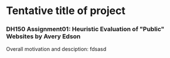 # Tentative title of project

### DH150 Assignment01: Heuristic Evaluation of "Public" Websites by Avery Edson
Overall motivation and desciption:
fdsasd
